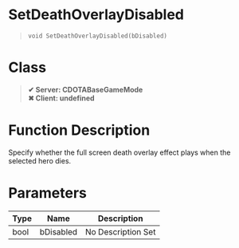 # SetDeathOverlayDisabled
> `void SetDeathOverlayDisabled(bDisabled)`
# Class
> __✔ Server: CDOTABaseGameMode__  
> __✖ Client: undefined__  
# Function Description
Specify whether the full screen death overlay effect plays when the selected hero dies.
# Parameters
Type|Name|Description
--|--|--
bool|bDisabled|No Description Set
